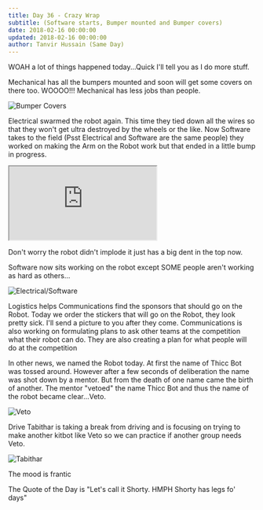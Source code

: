 ```yaml
---
title: Day 36 - Crazy Wrap
subtitle: (Software starts, Bumper mounted and Bumper covers)
date: 2018-02-16 00:00:00
updated: 2018-02-16 00:00:00
author: Tanvir Hussain (Same Day)
---
```


WOAH a lot of things happened today...Quick I'll tell you as I do more stuff.

Mechanical has all the bumpers mounted and soon will get some covers on there too. WOOOO!!! Mechanical has less jobs than people.

![Bumper Covers](/images/20180216/bumper-covers.jpg)

Electrical swarmed the robot again. This time they tied down all the wires so that they won't get ultra destroyed by the wheels or the like. Now Software takes to the field (Psst Electrical and Software are the same people) they worked on making the Arm on the Robot work but that ended in a little bump in progress.

<div class="videowrapper">
  <iframe
   src="https://www.youtube.com/embed/s3Ao4s-viQU" allowfullscreen></iframe>
</div>

Don't worry the robot didn't implode it just has a big dent in the top now.

Software now sits working on the robot except SOME people aren't working as hard as others...

![Electrical/Software](/images/20180216/electrical-and-software.jpg)

Logistics helps Communications find the sponsors that should go on the Robot. Today we order the stickers that will go on the Robot, they look pretty sick. I'll send a picture to you after they come. Communications is also working on formulating plans to ask other teams at the competition what their robot can do. They are also creating a plan for what people will do at the competition

In other news, we named the Robot today. At first the name of Thicc Bot was tossed around. However after a few seconds of deliberation the name was shot down by a mentor. But from the death of one name came the birth of another. The mentor "vetoed" the name Thicc Bot and thus the name of the robot became clear...Veto.

![Veto](/images/20180216/veto.jpg)

Drive Tabithar is taking a break from driving and is focusing on trying to make another kitbot like Veto so we can practice if another group needs Veto.

![Tabithar](/images/20180216/tabithar.jpg)

The mood is frantic

The Quote of the Day is "Let's call it Shorty. HMPH Shorty has legs fo' days"
